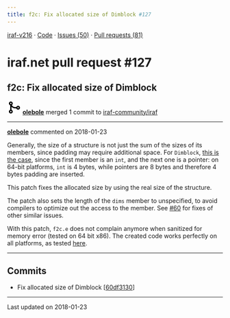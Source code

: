 ```yaml
---
title: f2c: Fix allocated size of Dimblock #127
---
```


[iraf-v216](/iraf-v216) · [Code](https://github.com/iraf-community/iraf/tree/iraf-v216) · [Issues (50)](/iraf-v216/issues) · [Pull requests (81)](/iraf-v216/issues/pulls)

# iraf.net pull request #127
## f2c: Fix allocated size of Dimblock
![merge](git-merge.svg) **[olebole](https://github.com/olebole)** merged 1 commit to [iraf-community/iraf](https://github.com/iraf-community/iraf/)

- - - -

**[olebole](https://github.com/olebole)** commented on 2018-01-23

Generally, the size of a structure is not just the sum of the sizes of its members, since padding may require additional space. For `Dimblock`, [this is the case](https://github.com/iraf-community/iraf/blob/9590f45760a4791f3305407fb51c87f1282b32be/unix/f2c/src/defs.h#L636-L637), since the first member is an `int`, and the next one is a pointer: on 64-bit platforms, `int` is 4 bytes, while pointers are 8 bytes and therefore 4 bytes padding are inserted.  
  
This patch fixes the allocated size by using the real size of the structure.  
  
The patch also sets the length of the `dims` member to unspecified, to avoid compilers to optimize out the access to the member. See [#60](https://iraf-community.github.io/iraf-v216/issues/60) for fixes of other similar issues.  
  
With this patch, `f2c.e` does not complain anymore when sanitized for memory error (tested on 64 bit x86). The created code works perfectly on all platforms, as tested [here](https://travis-ci.org/olebole/iraf-v216/builds/331724536).
- - - -

## Commits

* Fix allocated size of Dimblock [[60df3130](https://github.com/iraf-community/iraf/commit/60df31309ca6d094e5dc42cc9ce6d76acfe5efc9)]

- - - -

Last updated on 2018-01-23
